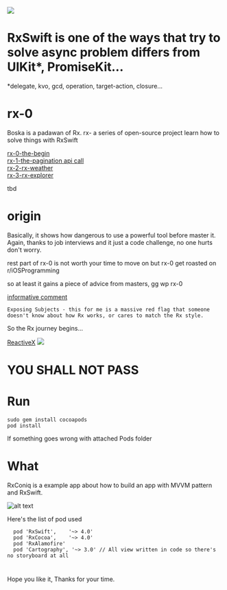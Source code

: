 ![](http://wallpapers-best.com/uploads/posts/2015-10/15_star_wars.jpg)
# RxSwift is one of the ways that try to solve async problem differs from UIKit*, PromiseKit...

 *delegate, kvo, gcd, operation, target-action, closure...

# rx-0

Boska is a padawan of Rx. 
rx- a series of open-source project learn how to solve things with RxSwift

[rx-0-the-begin](https://github.com/boska/rx-0-the-begin)  
[rx-1-the-pagination api call](https://github.com/boska/rx-1-Autofinder)  
[rx-2-rx-weather](https://github.com/boska)  
[rx-3-rx-explorer](https://gist.github.com/boska/f9b882dc399c046caefc5e4f783d4687)

tbd

# origin

Basically, it shows how dangerous to use a powerful tool before master it.
Again, thanks to job interviews and it just a code challenge, no one hurts don't worry.

rest part of rx-0 is not worth your time to move on but rx-0 get roasted on r/iOSProgramming

so at least it gains a piece of advice from masters, gg wp rx-0

[informative comment](https://www.reddit.com/r/iOSProgramming/comments/apqwji/i_got_rejected_from_an_interview_seek_for/egbllpr)

`Exposing Subjects - this for me is a massive red flag that someone doesn't know about how Rx works, or cares to match the Rx style.`

So the Rx journey begins...

[ReactiveX](http://reactivex.io/)
![](http://img.lum.dolimg.com/v1/images/Mace-Windu_b35242e5.jpeg?region=0%2C51%2C1638%2C819)
# YOU SHALL NOT PASS










# Run

```
sudo gem install cocoapods
pod install
```

If something goes wrong with attached Pods folder
# What

RxConiq is a example app about how to build an app with MVVM pattern and RxSwift.

![alt text](https://cdn-images-1.medium.com/max/1433/1*8KprSpqqPtSuYObjOFPt2g.png "Logo Title Text 1")

Here's the list of pod used

```
  pod 'RxSwift',    '~> 4.0'
  pod 'RxCocoa',    '~> 4.0'
  pod 'RxAlamofire'
  pod 'Cartography', '~> 3.0' // All view written in code so there's no storyboard at all
```

# 

Hope you like it, Thanks for your time.
